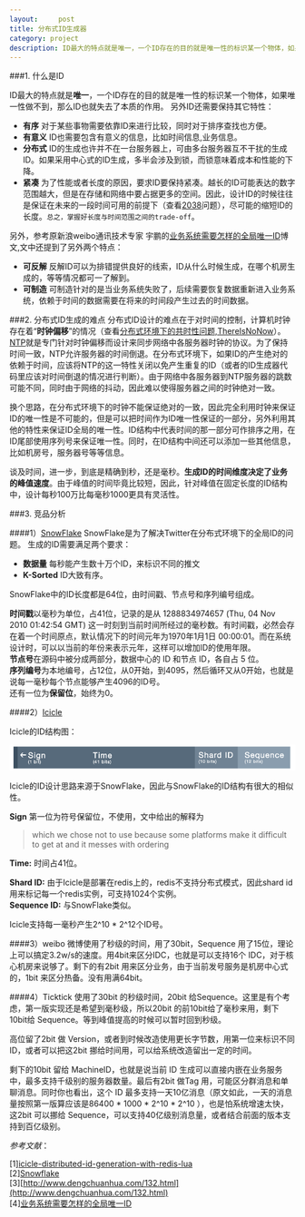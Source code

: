 ```yaml
---
layout:     post
title: 分布式ID生成器
category: project
description: ID最大的特点就是唯一，一个ID存在的目的就是唯一性的标识某一个物体，如果唯一性做不到，那么ID也就失去了本质的作用。
---
```


###1. 什么是ID

ID最大的特点就是**唯一**，一个ID存在的目的就是唯一性的标识某一个物体，如果唯一性做不到，那么ID也就失去了本质的作用。
另外ID还需要保持其它特性：

+ **有序**   对于某些事物需要依靠ID来进行比较，同时对于排序查找也方便。
+ **有意义**  ID也需要包含有意义的信息，比如时间信息,业务信息。
+ **分布式** ID的生成也许并不在一台服务器上，可由多台服务器互不干扰的生成ID。如果采用中心式的ID生成，多半会涉及到锁，而锁意味着成本和性能的下降。
+ **紧凑** 为了性能或者长度的原因，要求ID要保持紧凑。越长的ID可能表达的数字范围越大，但是在存储和网络中要占据更多的空间。因此，设计ID的时候往往是保证在未来的一段时间可用的前提下（查看[2038](https://en.wikipedia.org/wiki/Year_2038_problem)问题），尽可能的缩短ID的长度。`总之，掌握好长度与时间范围之间的trade-off`。

另外，参考原新浪weibo通讯技术专家 宇鹏的[业务系统需要怎样的全局唯一ID](http://weibo.com/p/1001603800404851831206?from=page_100505_profile&wvr=6&mod=wenzhangmod)博文,文中还提到了另外两个特点：

+ **可反解**
反解ID可以为排错提供良好的线索，ID从什么时候生成，在哪个机房生成的，等等情况都可一了解到。
+ **可制造**
可制造针对的是当业务系统失败了，后续需要恢复数据重新进入业务系统，依赖于时间的数据需要在将来的时间段产生过去的时间数据。


###2. 分布式ID生成的难点
分布式ID设计的难点在于对时间的控制，计算机时钟存在着“**时钟偏移**”的情况（查看[分布式环境下的共时性问题,ThereIsNoNow](queue.acm.org/detail.cfm?id=2745385)）。[NTP](http://www.ntp.org/)就是专门针对时钟偏移而设计来同步网络中各服务器时钟的协议。为了保持时间一致，NTP允许服务器的时间倒退。在分布式环境下，如果ID的产生绝对的依赖于时间，应该将NTP的这一特性关闭以免产生重复的ID（或者的ID生成器代码里应该对时间倒退的情况进行判断）。由于网络中各服务器到NTP服务器的跳数可能不同，同时由于网络的抖动，因此难以使得服务器之间的时钟绝对一致。

换个思路，在分布式环境下的时钟不能保证绝对的一致，因此完全利用时钟来保证ID的唯一性是不可能的，但是可以把时间作为ID唯一性保证的一部分，另外利用其他的特性来保证ID全局的唯一性。ID结构中代表时间的那一部分可作排序之用，在ID尾部使用序列号来保证唯一性。同时，在ID结构中间还可以添加一些其他信息，比如机房号，服务器号等等信息。

谈及时间，进一步，到底是精确到秒，还是毫秒。**生成ID的时间维度决定了业务的峰值速度**。由于峰值的时间毕竟比较短，因此，针对峰值在固定长度的ID结构中，设计每秒100万比每毫秒1000更具有灵活性。


###3. 竞品分析

####1）[SnowFlake](http://engineering.twitter.com/2010/06/announcing-snowflake.html)
SnowFlake是为了解决Twitter在分布式环境下的全局ID的问题。
生成的ID需要满足两个要求：

+ **数据量**
每秒能产生数十万个ID，来标识不同的推文
+ **K-Sorted**
ID大致有序。

SnowFlake中的ID长度都是64位，由时间戳、节点号和序列编号组成。

**时间戳**以毫秒为单位，占41位，记录的是从 1288834974657 (Thu, 04 Nov 2010 01:42:54 GMT) 这一时刻到当前时间所经过的毫秒数。有时间戳，必然会存在着一个时间原点，默认情况下的时间元年为1970年1月1日 00:00:01。而在系统设计时，可以以当前的年份来表示元年，这样可以增加ID的使用年限。</br>
**节点号**在源码中被分成两部分，数据中心的 ID 和节点 ID，各自占 5 位。</br>
**序列编号**为本地编号，占12位，从0开始，到4095，然后循环又从0开始，也就是说每一毫秒每个节点能够产生4096的ID号。</br>
还有一位为**保留位**，始终为0。

####2）[Icicle](http://engineering.intenthq.com/2015/03/icicle-distributed-id-generation-with-redis-lua/)

Icicle的ID结构图：

![icicle ID](/images/idgenerator/snowflake.png)

Icicle的ID设计思路来源于SnowFlake，因此与SnowFlake的ID结构有很大的相似性。

**Sign**
第一位为符号保留位，不使用，文中给出的解释为

> which we chose not to use because some platforms make it difficult to get at and it messes with ordering

**Time:**
时间占41位。

**Shard ID:**
由于Icicle是部署在redis上的，redis不支持分布式模式，因此shard id用来标记每一个redis实例，可支持1024个实例。</br>
**Sequence ID:** 与SnowFlake类似。

Icicle支持每一毫秒产生2^10 * 2^12个ID号。

####3）weibo
微博使用了秒级的时间，用了30bit，Sequence 用了15位，理论上可以搞定3.2w/s的速度。用4bit来区分IDC，也就是可以支持16个 IDC，对于核心机房来说够了。剩下的有2bit 用来区分业务，由于当前发号服务是机房中心式的，1bit 来区分热备。没有用满64bit。

####4）Ticktick
使用了30bit 的秒级时间，20bit 给Sequence。这里是有个考虑，第一版实现还是希望到毫秒级，所以20bit 的前10bit给了毫秒来用，剩下10bit给 Sequence。等到峰值提高的时候可以暂时回到秒级。

高位留了2bit 做 Version，或者到时候改造使用更长字节数，用第一位来标识不同 ID，或者可以把这2bit 挪给时间用，可以给系统改造留出一定的时间。

剩下的10bit 留给 MachineID，也就是说当前 ID 生成可以直接内嵌在业务服务中，最多支持千级别的服务器数量。最后有2bit 做Tag 用，可能区分群消息和单聊消息。同时你也看出，这个 ID 最多支持一天10亿消息（原文如此，一天的消息量按照第一版算应该是86400 * 1000 * 2^10 * 2^10 ），也是怕系统增速太快，这2bit 可以挪给 Sequence，可以支持40亿级别消息量，或者结合前面的版本支持到百亿级别。

*参考文献*：

[1][icicle-distributed-id-generation-with-redis-lua](http://engineering.intenthq.com/2015/03/icicle-distributed-id-generation-with-redis-lua/)</br>
[2][Snowflake](https://github.com/twitter/snowflake)</br>
[3][http://www.dengchuanhua.com/132.html](http://www.dengchuanhua.com/132.html)</br>
[4][业务系统需要怎样的全局唯一ID](http://weibo.com/p/1001603800404851831206?from=page_100505_profile&wvr=6&mod=wenzhangmod)
